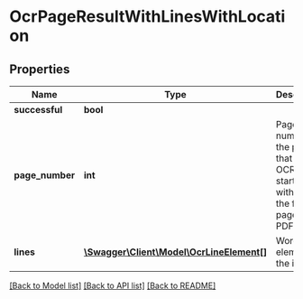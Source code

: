 # OcrPageResultWithLinesWithLocation

## Properties
Name | Type | Description | Notes
------------ | ------------- | ------------- | -------------
**successful** | **bool** |  | [optional] 
**page_number** | **int** | Page number of the page that was OCR-ed, starting with 1 for the first page in the PDF file | [optional] 
**lines** | [**\Swagger\Client\Model\OcrLineElement[]**](OcrLineElement.md) | Word elements in the image | [optional] 

[[Back to Model list]](../README.md#documentation-for-models) [[Back to API list]](../README.md#documentation-for-api-endpoints) [[Back to README]](../README.md)



